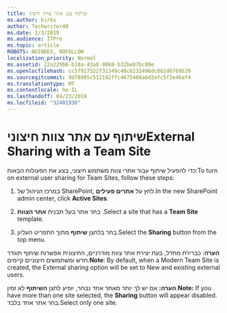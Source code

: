 ```yaml
---
title: שיתוף עם אתר צוות חיצוני
ms.author: kirks
author: Techwriter40
ms.date: 1/3/2019
ms.audience: ITPro
ms.topic: article
ROBOTS: NOINDEX, NOFOLLOW
localization_priority: Normal
ms.assetid: 22a229b6-b18a-43a8-9868-b32be87bc09e
ms.openlocfilehash: cc5f917522f31349c48c8232496dc862d6769539
ms.sourcegitcommit: 9d78905c512192ffc4675468abd2efc5f2e4baf4
ms.translationtype: MT
ms.contentlocale: he-IL
ms.lasthandoff: 04/23/2019
ms.locfileid: "32401936"
---
```

# <a name="external-sharing-with-a-team-site"></a><span data-ttu-id="4e993-102">שיתוף עם אתר צוות חיצוני</span><span class="sxs-lookup"><span data-stu-id="4e993-102">External Sharing with a Team Site</span></span>

<span data-ttu-id="4e993-103">כדי להפעיל שיתוף עבור אתרי צוות משתמש חיצוני, בצע את הפעולות הבאות:</span><span class="sxs-lookup"><span data-stu-id="4e993-103">To turn on external user sharing for Team Sites, follow these steps:</span></span> 
  
1. <span data-ttu-id="4e993-104">במרכז הניהול של SharePoint, לחץ על **אתרים פעילים**.</span><span class="sxs-lookup"><span data-stu-id="4e993-104">In the new SharePoint admin center, click **Active Sites**.</span></span>
  
2. <span data-ttu-id="4e993-105">בחר אתר בעל תבנית **אתר הצוות** .</span><span class="sxs-lookup"><span data-stu-id="4e993-105">Select a site that has a **Team Site** template.</span></span> 
  
3. <span data-ttu-id="4e993-106">בחר בלחצן **שיתוף** מתוך התפריט העליון.</span><span class="sxs-lookup"><span data-stu-id="4e993-106">Select the **Sharing** button from the top menu.</span></span> 
  
 <span data-ttu-id="4e993-107">**הערה**: כברירת מחדל, בעת יצירת אתר צוות מודרניים, החיצונית אפשרות שיתוף תוגדר חדש ומשתמשים חיצוניים קיימים.</span><span class="sxs-lookup"><span data-stu-id="4e993-107">**Note**: By default, when a Modern Team Site is created, the External sharing option will be set to New and existing external users.</span></span> 
  
 <span data-ttu-id="4e993-108">**הערה:** אם יש לך יותר מאתר אחד נבחר, יופיע לחצן **השיתוף** לא זמין.</span><span class="sxs-lookup"><span data-stu-id="4e993-108">**Note:** If you have more than one site selected, the **Sharing** button will appear disabled.</span></span> <span data-ttu-id="4e993-109">בחר אתר אחד בלבד.</span><span class="sxs-lookup"><span data-stu-id="4e993-109">Select only one site.</span></span> 
  

